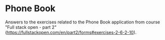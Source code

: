 # Phone Book

Answers to the exercises related to the Phone Book application from course "Full stack open - part 2" (https://fullstackopen.com/en/part2/forms#exercises-2-6-2-10).